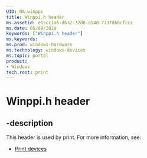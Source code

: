 ```yaml
---
UID: NA:winppi
title: Winppi.h header
ms.assetid: e15cc1a6-d632-32d8-a54d-773f8b6cfccc
ms.date: 05/09/2018
keywords: ["Winppi.h header"]
ms.keywords: 
ms.prod: windows-hardware
ms.technology: windows-devices
ms.topic: portal
product:
- Windows
tech.root: print
---
```


# Winppi.h header


## -description


This header is used by print. For more information, see:

- [Print devices](../_print/index.md)
